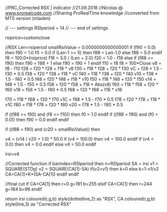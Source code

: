 //PRC_Corrected RSX | indicator
//21.09.2018
//Nicolas @ www.prorealcode.com
//Sharing ProRealTime knowledge
//converted from MT5 version (mladen)

// --- settings
RSIperiod = 14
// --- end of settings

rsiprice=customclose

//RSX
Len=rsiperiod
smallRsiValue = 0.0000000000000001
if (f90 = 0.0) then
 f90 = 1.0
 f0 = 0.0
 if (Len-1 >= 5) then
  f88 = Len-1.0
 else
  f88 = 5.0
 endif
 f8 = 100.0*(rsiprice)
 f18 = 3.0 / (Len + 2.0)
 f20 = 1.0 - f18
else
 if (f88 <= f90) then
  f90 = f88 + 1
 else
  f90 = f90 + 1
 endif
 f10 = f8
 f8 = 100*Close
 v8 = f8 - f10
 f28 = f20 * f28 + f18 * v8
 f30 = f18 * f28 + f20 * f30
 vC = f28 * 1.5 - f30 * 0.5
 f38 = f20 * f38 + f18 * vC
 f40 = f18 * f38 + f20 * f40
 v10 = f38 * 1.5 - f40 * 0.5
 f48 = f20 * f48 + f18 * v10
 f50 = f18 * f48 + f20 * f50
 v14 = f48 * 1.5 - f50 * 0.5
 f58 = f20 * f58 + f18 * Abs(v8)
 f60 = f18 * f58 + f20 * f60
 v18 = f58 * 1.5 - f60 * 0.5
 f68 = f20 * f68 + f18 * v18

 f70 = f18 * f68 + f20 * f70
 v1C = f68 * 1.5 - f70 * 0.5
 f78 = f20 * f78 + f18 * v1C
 f80 = f18 * f78 + f20 * f80
 v20 = f78 * 1.5 - f80 * 0.5

 if ((f88 >= f90) and (f8 <> f10)) then
  f0 = 1.0
 endif
 if ((f88 = f90) and (f0 = 0.0)) then
  f90 = 0.0
 endif
endif


if ((f88 < f90) and (v20 > smallRsiValue)) then

 v4 = (v14 / v20 + 1.0) * 50.0
 if (v4 > 100.0) then
  v4 = 100.0
 endif
 if (v4 < 0.0) then
  v4 = 0.0
 endif
else
 v4 = 50.0
endif

irsi=v4

//Corrected function
if barindex>RSIperiod then
 n=RSIperiod
 SA = irsi
 v1 = SQUARE(STD[n](SA))
 v2 = SQUARE(CA[1]-SA)
 if(v2<v1) then
  k=0
 else
  k=1-v1/v2
  CA=CA[1]+K*(SA-CA[1])
 endif
endif

//final cut
if CA>CA[1] then
 r=0
 g=191
 b=255
elsif CA<CA[1] then
 r=244
 g=164
 b=96
endif

return irsi coloured(r,g,b) style(dottedline,2) as "RSX", CA coloured(r,g,b) style(line,3) as "Corrected RSX"